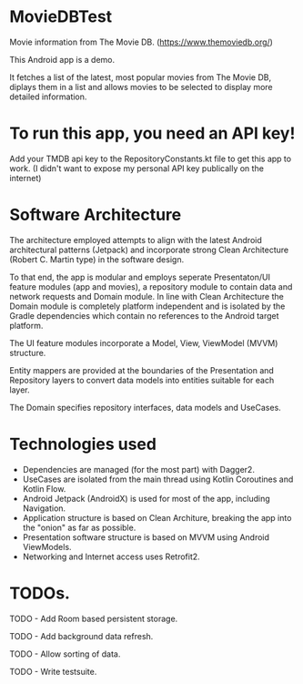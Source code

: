 # MovieDBTest

Movie information from The Movie DB. (https://www.themoviedb.org/)

This Android app is a demo.

It fetches a list of the latest, most popular movies from The Movie DB, diplays them in a list and allows movies to be selected to display more detailed information.

# To run this app, you need an API key!

Add your TMDB api key to the RepositoryConstants.kt file to get this app to work.
(I didn't want to expose my personal API key publically on the internet)

# Software Architecture

The architecture employed attempts to align with the latest Android architectural patterns (Jetpack) and incorporate strong Clean Architecture (Robert C. Martin type) in the software design.

To that end, the app is modular and employs seperate Presentaton/UI feature modules (app and movies), a repository module to contain data and network requests and Domain module. In line with Clean Architecture the Domain module is completely platform independent and is  isolated by the Gradle dependencies which contain no references to the Android target platform.

The UI feature modules incorporate a Model, View, ViewModel (MVVM) structure.

Entity mappers are provided at the boundaries of the Presentation and Repository layers to convert data models into entities suitable for each layer.

The Domain specifies repository interfaces, data models and UseCases.


# Technologies used

* Dependencies are managed (for the most part) with Dagger2. 
* UseCases are isolated from the main thread using Kotlin Coroutines and Kotlin Flow.
* Android Jetpack (AndroidX) is used for most of the app, including Navigation.
* Application structure is based on Clean Architure, breaking the app into the "onion" as far as possible.
* Presentation software structure is based on MVVM using Android ViewModels.
* Networking and Internet access uses Retrofit2.

# TODOs.

TODO - Add Room based persistent storage.

TODO - Add background data refresh.

TODO - Allow sorting of data.

TODO - Write testsuite.

